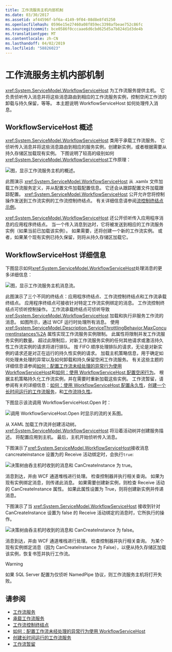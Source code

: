 ```yaml
---
title: 工作流服务主机内部机制
ms.date: 03/30/2017
ms.assetid: af44596f-bf6a-4149-9f04-08d8e8f45250
ms.openlocfilehash: 0596e15e27460a08f859ec3398afbeae752c86fc
ms.sourcegitcommit: bce0586f0cccaae6d6cbd625d5a7b824d1d3de4b
ms.translationtype: MT
ms.contentlocale: zh-CN
ms.lasthandoff: 04/02/2019
ms.locfileid: "58826023"
---
```

# <a name="workflow-service-host-internals"></a>工作流服务主机内部机制
<xref:System.ServiceModel.WorkflowServiceHost> 为工作流服务提供主机。 它负责侦听传入消息并将这些消息路由到相应的工作流服务实例，控制空闲工作流的卸载与持久保留，等等。 本主题说明 WorkflowServiceHost 如何处理传入消息。  
  
## <a name="workflowservicehost-overview"></a>WorkflowServiceHost 概述  

<xref:System.ServiceModel.WorkflowServiceHost> 类用于承载工作流服务。 它侦听传入消息并将这些消息路由到相应的服务实例，创建新实例，或者根据需要从持久存储区加载现有实例。 下图说明了较高的级别如何<xref:System.ServiceModel.WorkflowServiceHost>工作原理： 
  
 ![图，显示工作流服务主机的概述。](./media/workflow-service-host-internals/workflow-service-host-high-level-overview.gif)  
  
 此图演示 <xref:System.ServiceModel.WorkflowServiceHost> 从 .xamlx 文件加载工作流服务定义，并从配置文件加载配置信息。 它还会从跟踪配置文件加载跟踪配置。 <xref:System.ServiceModel.WorkflowServiceHost> 公开允许您将控制操作发送到工作流实例的工作流控制终结点。  有关详细信息请参阅[流控制终结点示例](../../../../docs/framework/wcf/feature-details/workflow-control-endpoint.md)。  
  
 <xref:System.ServiceModel.WorkflowServiceHost> 还公开侦听传入应用程序消息的应用程序终结点。 当一个传入消息到达时，它将被发送到相应的工作流服务实例（如果当前已加载该实例）。 如果需要，还将创建一个新的工作流实例。 或者，如果某个现有实例已持久保留，则将从持久存储区加载它。  
  
## <a name="workflowservicehost-details"></a>WorkflowServiceHost 详细信息  
 下图显示如何<xref:System.ServiceModel.WorkflowServiceHost>处理消息的更多详细信息：  
  
 ![图，显示工作流服务主机消息流。](./media/workflow-service-host-internals/workflow-service-host-message-flow.gif)  
  
 此图演示了三个不同的终结点：应用程序终结点、工作流控制终结点和工作流承载终结点。 应用程序终结点可接收针对特定工作流实例绑定的消息。 工作流控制终结点可侦听控制操作。 工作流承载终结点可侦听导致 <xref:System.ServiceModel.WorkflowServiceHost> 加载和执行非服务工作流的消息。 如图所示，通过 WCF 运行时处理所有消息。  使用 <xref:System.ServiceModel.Description.ServiceThrottlingBehavior.MaxConcurrentInstances%2A> 属性实现工作流服务实例限制。 此属性将限制并发工作流服务实例的数量。 超过此限制后，对新工作流服务实例的任何其他请求或激活持久性工作流实例的请求将进行排队。 按 FIFO 顺序处理排队的请求，无论是对新实例的请求还是对正在运行的持久性实例的请求。 加载主机策略信息，用于确定如何处理未处理的异常以及如何卸载和持久保留空闲工作流服务。 有关这些主题的详细信息请参阅[如何：配置工作流未经处理的异常行为使用 WorkflowServiceHost](../../../../docs/framework/wcf/feature-details/config-workflow-unhandled-exception-workflowservicehost.md)和[如何：使用 WorkflowServiceHost 配置空闲行为](../../../../docs/framework/wcf/feature-details/how-to-configure-idle-behavior-with-workflowservicehost.md)。 根据主机策略持久化工作流实例，并在需要时重新加载这些实例。 工作流暂留，请参阅有关的详细信息：[如何：使用 WorkflowServiceHost 配置永久性](../../../../docs/framework/wcf/feature-details/how-to-configure-persistence-with-workflowservicehost.md)，[创建一个长时间运行的工作流服务](../../../../docs/framework/wcf/feature-details/creating-a-long-running-workflow-service.md)，和[工作流持久性](../../../../docs/framework/windows-workflow-foundation/workflow-persistence.md)。  
  
 下图显示该流调用 WorkflowServiceHost.Open 时：  
  
 ![调用 WorkflowServiceHost.Open 时显示的流的关系图。](./media/workflow-service-host-internals/workflow-service-host-open.gif)  
  
 从 XAML 加载工作流并创建活动树。 <xref:System.ServiceModel.WorkflowServiceHost> 将沿着活动树并创建服务描述。 将配置应用到主机。 最后，主机开始侦听传入消息。  
  
 下图演示了<xref:System.ServiceModel.WorkflowServiceHost>接收消息 cancreateinstance 设置为的 Receive 活动绑定时，会执行`true`:  
  
 ![决策树由呑主机时收到的消息和 CanCreateInstance 为 true。](./media/workflow-service-host-internals/workflow-service-host-receive-message-cancreateinstance.gif)  
  
 消息到达，并由 WCF 通道堆栈进行处理。 检查控制器并执行相关查询。 如果为现有实例绑定消息，则传递此消息。 如果需要创建新实例，则检查 Receive 活动的 CanCreateInstance 属性。 如果此属性设置为 True，则将创建新实例并传递消息。  
  
 下图演示了当 <xref:System.ServiceModel.WorkflowServiceHost> 接收到针对 CanCreateInstance 设置为 false 的 Receive 活动绑定的消息时，它所执行的操作。  
  
 ![决策树由呑主机时收到的消息和 CanCreateInstance 为 false。](./media/workflow-service-host-internals/workflow-service-host-receive-message.gif)  
  
 消息到达，并由 WCF 通道堆栈进行处理。 检查控制器并执行相关查询。 为某个现有实例绑定消息（因为 CanCreateInstance 为 False），以便从持久存储区加载该实例，恢复书签并执行工作流。  
  
> [!WARNING]
> 如果 SQL Server 配置为仅侦听 NamedPipe 协议，则工作流服务主机将打开失败。  
  
## <a name="see-also"></a>请参阅

- [工作流服务](../../../../docs/framework/wcf/feature-details/workflow-services.md)
- [承载工作流服务](../../../../docs/framework/wcf/feature-details/hosting-workflow-services.md)
- [工作流控制终结点](../../../../docs/framework/wcf/feature-details/workflow-control-endpoint.md)
- [如何：配置工作流未经处理的异常行为使用 WorkflowServiceHost](../../../../docs/framework/wcf/feature-details/config-workflow-unhandled-exception-workflowservicehost.md)
- [创建长时间运行的工作流服务](../../../../docs/framework/wcf/feature-details/creating-a-long-running-workflow-service.md)
- [工作流暂留](../../../../docs/framework/windows-workflow-foundation/workflow-persistence.md)
